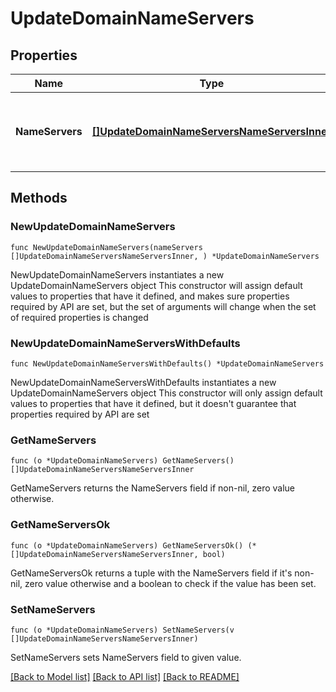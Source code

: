 # UpdateDomainNameServers

## Properties

Name | Type | Description | Notes
------------ | ------------- | ------------- | -------------
**NameServers** | [**[]UpdateDomainNameServersNameServersInner**](UpdateDomainNameServersNameServersInner.md) | Список новых name-серверов для домена | 

## Methods

### NewUpdateDomainNameServers

`func NewUpdateDomainNameServers(nameServers []UpdateDomainNameServersNameServersInner, ) *UpdateDomainNameServers`

NewUpdateDomainNameServers instantiates a new UpdateDomainNameServers object
This constructor will assign default values to properties that have it defined,
and makes sure properties required by API are set, but the set of arguments
will change when the set of required properties is changed

### NewUpdateDomainNameServersWithDefaults

`func NewUpdateDomainNameServersWithDefaults() *UpdateDomainNameServers`

NewUpdateDomainNameServersWithDefaults instantiates a new UpdateDomainNameServers object
This constructor will only assign default values to properties that have it defined,
but it doesn't guarantee that properties required by API are set

### GetNameServers

`func (o *UpdateDomainNameServers) GetNameServers() []UpdateDomainNameServersNameServersInner`

GetNameServers returns the NameServers field if non-nil, zero value otherwise.

### GetNameServersOk

`func (o *UpdateDomainNameServers) GetNameServersOk() (*[]UpdateDomainNameServersNameServersInner, bool)`

GetNameServersOk returns a tuple with the NameServers field if it's non-nil, zero value otherwise
and a boolean to check if the value has been set.

### SetNameServers

`func (o *UpdateDomainNameServers) SetNameServers(v []UpdateDomainNameServersNameServersInner)`

SetNameServers sets NameServers field to given value.



[[Back to Model list]](../README.md#documentation-for-models) [[Back to API list]](../README.md#documentation-for-api-endpoints) [[Back to README]](../README.md)


